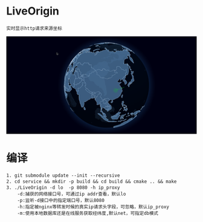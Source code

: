 # LiveOrigin
    实时显示http请求来源坐标

![Peek 2025-09-14 17-59.gif](https://raw.githubusercontent.com/houxinlin/live-origin/refs/heads/main/service/images/where_from.gif)
    
# 编译

    1. git submodule update --init --recursive
    2. cd service && mkdir -p build && cd build && cmake .. && make
    3. ./LiveOrigin -d lo  -p 8080 -h ip_proxy
        -d:捕获的网络接口号，可通过ip addr查看，默认lo
        -p:监听-d接口中的指定端口号，默认8080
        -h:指定被nginx等转发时候的真实ip请求头字段，可忽略，默认ip_proxy
        -m:使用本地数据库还是在线服务获取经纬度,默认net，可指定db模式
